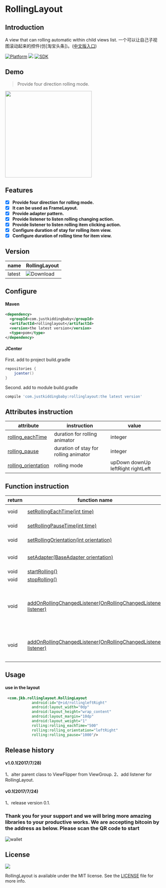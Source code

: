 # RollingLayout
## Introduction
A view that can rolling automatic within child views list.
一个可以让自己子视图滚动起来的控件(仿[淘宝头条])。([中文版入口](README-CN.md))

[![Platform](https://img.shields.io/badge/platform-android-green.svg)](http://developer.android.com/index.html)
<img src="https://img.shields.io/badge/license-Apache 2.0-green.svg?style=flat">
[![SDK](https://img.shields.io/badge/API-12%2B-green.svg?style=flat)](https://android-arsenal.com/api?level=11)

## Demo
>Provide four direction rolling mode.
<img src="/gif/demo.gif" width="280px"/>

## Features
- [x] **Provide four direction for rolling mode.**
- [x] **It can be used as FrameLayout.**
- [x] **Provide adapter pattern.**
- [x] **Provide listener to listen rolling changing action.**
- [x] **Provide listener to listen rolling item clicking action.**
- [x] **Configure duration of stay for rolling item view.**
- [x] **Configure duration of rolling time for item view.**

## Version
|name|RollingLayout|
|---|---|
|latest|![Download](https://api.bintray.com/packages/jkb/maven/rollinglayout/images/download.svg)|

## Configure
#### Maven
```xml
<dependency>
  <groupId>com.justkiddingbaby</groupId>
  <artifactId>rollinglayout</artifactId>
  <version>the latest version</version>
  <type>pom</type>
</dependency>
```
#### JCenter
First. add to project build.gradle
```gradle
repositories {
    jcenter()
}
```
Second. add to module build.gradle
```gradle
compile 'com.justkiddingbaby:rollinglayout:the latest version'
```
## Attributes instruction
|attribute|instruction|value|
|---|---|---|
|[rolling_eachTime](/library/src/main/res/values/attrs.xml)|duration for rolling animator|integer|
|[rolling_pause](/library/src/main/res/values/attrs.xml)|duration of stay for rolling animator|integer|
|[rolling_orientation](/library/src/main/res/values/attrs.xml)|rolling mode|upDown downUp leftRight rightLeft|

## Function instruction
|return|function name|instruction|
|---|---|---|
|void|[setRollingEachTime(int time)](/library/src/main/java/com/jkb/rollinglayout/RollingLayoutAction.java)|set duration of rolling|
|void|[setRollingPauseTime(int time)](/library/src/main/java/com/jkb/rollinglayout/RollingLayoutAction.java)|set duration of stay|
|void|[setRollingOrientation(int orientation)](/library/src/main/java/com/jkb/rollinglayout/RollingLayoutAction.java)|set the rolling mode|
|void|[setAdapter(BaseAdapter orientation)](/library/src/main/java/com/jkb/rollinglayout/RollingLayoutAction.java)|set the data behind this RollingLayout|
|void|[startRolling()](/library/src/main/java/com/jkb/rollinglayout/RollingLayoutAction.java)|start rolling|
|void|[stopRolling()](/library/src/main/java/com/jkb/rollinglayout/RollingLayoutAction.java)|stop rolling|
|void|[addOnRollingChangedListener(OnRollingChangedListener listener)](/library/src/main/java/com/jkb/rollinglayout/RollingLayoutAction.java)|add a listener to listen RollingLayout rolling changed action.|
|void|[addOnRollingChangedListener(OnRollingChangedListener listener)](/library/src/main/java/com/jkb/rollinglayout/RollingLayoutAction.java)|set a listener to listen RollingLayout rolling item click action.|

## Usage
#### use in the layout
```xml
 <com.jkb.rollinglayout.RollingLayout
            android:id="@+id/rollingleftRight"
            android:layout_width="0dp"
            android:layout_height="wrap_content"
            android:layout_margin="10dp"
            android:layout_weight="1"
            rolling:rolling_eachTime="500"
            rolling:rolling_orientation="leftRight"
            rolling:rolling_pause="1000"/>
```

## Release history
#### v1.0.1(2017/7/28)
1、alter parent class to ViewFlipper from ViewGroup.
2、add listener for RollingLayout.
#### v0.1(2017/7/24)
1、release version 0.1.


### Thank you for your support and we will bring more amazing libraries to your productive works. We are accepting bitcoin by the address as below. Please scan the QR code to start
![wallet](http://s32.postimg.org/sdd1oio1t/qrwallet.jpg)

## License
![](https://upload.wikimedia.org/wikipedia/commons/thumb/f/f8/License_icon-mit-88x31-2.svg/128px-License_icon-mit-88x31-2.svg.png)

RollingLayout is available under the MIT license. See the [LICENSE](https://opensource.org/licenses/MIT) file for more info.
